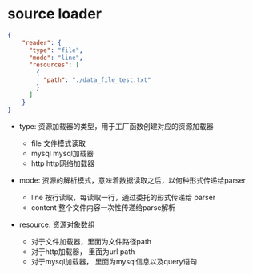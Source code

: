# source loader

```json
{
    "reader": {
      "type": "file",
      "mode": "line",
      "resources": [
        {
          "path": "./data_file_test.txt"
        }
      ]
    }
}
```
- type: 资源加载器的类型，用于工厂函数创建对应的资源加载器
    - file  文件模式读取
    - mysql mysql加载器
    - http  http网络加载器
  
- mode: 资源的解析模式，意味着数据读取之后，以何种形式传递给parser
    - line 按行读取，每读取一行，通过委托的形式传递给 parser
    - content 整个文件内容一次性传递给parse解析

- resource: 资源对象数组
    - 对于文件加载器，里面为文件路径path
    - 对于http加载器， 里面为url path
    - 对于mysql加载器， 里面为mysql信息以及query语句
